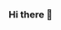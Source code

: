 ### Hi there 👋

<!--- 👋 Hi, I’m @Kepler-69c
- 👀 I’m interested in ...
- 🌱 I’m currently learning ...
- 💞️ I’m looking to collaborate on ...
- 📫 How to reach me ...-->

<!---
Kepler-69c/Kepler-69c is a ✨ special ✨ repository because its `README.md` (this file) appears on your GitHub profile.
You can click the Preview link to take a look at your changes.
--->
